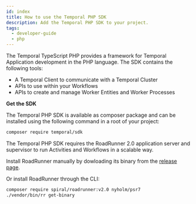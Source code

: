 ```yaml
---
id: index
title: How to use the Temporal PHP SDK
description: Add the Temporal PHP SDK to your project.
tags:
  - developer-guide
  - php
---
```


The Temporal TypeScript PHP provides a framework for Temporal Application development in the PHP language. The SDK contains the following tools:

- A Temporal Client to communicate with a Temporal Cluster
- APIs to use within your Workflows
- APIs to create and manage Worker Entities and Worker Processes

**Get the SDK**

The Temporal PHP SDK is available as composer package and can be installed using the following command in a root of your project:

```bash
composer require temporal/sdk
```

The Temporal PHP SDK requires the RoadRunner 2.0 application server and supervisor to run Activities and Workflows in a scalable way.

Install RoadRunner manually by dowloading its binary from the [release page](https://github.com/roadrunner-server/roadrunner/releases/tag/v1.9.2).

Or install RoadRunner through the CLI:

```bash
composer require spiral/roadrunner:v2.0 nyholm/psr7
./vendor/bin/rr get-binary
```
